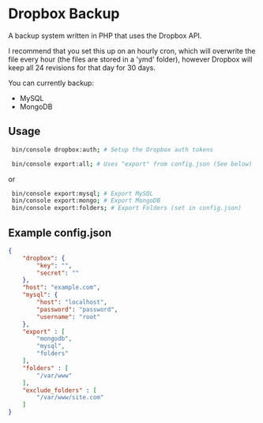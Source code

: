 Dropbox Backup
======

A backup system written in PHP that uses the Dropbox API.

I recommend that you set this up on an hourly cron, which will overwrite the file every hour (the files are stored in a 'ymd' folder), however Dropbox will keep all 24 revisions for that day for 30 days.

You can currently backup:
 - MySQL
 - MongoDB

## Usage
```bash
 bin/console dropbox:auth; # Setup the Dropbox auth tokens
```

```bash
 bin/console export:all; # Uses "export" from config.json (See below)
```

or

```bash
 bin/console export:mysql; # Export MySQL
 bin/console export:mongo; # Export MongoDB
 bin/console export:folders; # Export Folders (set in config.json)
```

## Example config.json
```json
{
    "dropbox": {
        "key": "",
        "secret": ""
    },
    "host": "example.com",
    "mysql": {
        "host": "localhost",
        "password": "password",
        "username": "root"
    },
    "export" : [
        "mongodb",
        "mysql",
        "folders"
    ],
    "folders" : [
        "/var/www"
    ],
    "exclude_folders" : [
        "/var/www/site.com"
    ]
}
```
